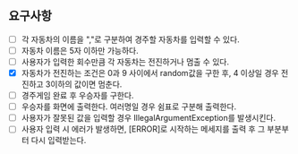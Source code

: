 ## 요구사항
- [ ] 각 자동차의 이름을 ","로 구분하여 경주할 자동차를 입력할 수 있다.
- [ ] 자동차 이름은 5자 이하만 가능하다.
- [ ] 사용자가 입력한 회수만큼 각 자동차는 전진하거나 멈출 수 있다.
- [X] 자동차가 전진하는 조건은 0과 9 사이에서 random값을 구한 후, 4 이상일 경우 전진하고 3이하의 값이면 멈춘다.
- [ ] 경주게임 완료 후 우승자를 구한다.
- [ ] 우승자를 화면에 출력한다. 여러명일 경우 쉼표로 구분해 출력한다.
- [ ] 사용자가 잘못된 값을 입력할 경우 IllegalArgumentException를 발생시킨다.
- [ ] 사용자 입력 시 에러가 발생하면, [ERROR]로 시작하는 메세지를 출력 후 그 부분부터 다시 입력받는다.